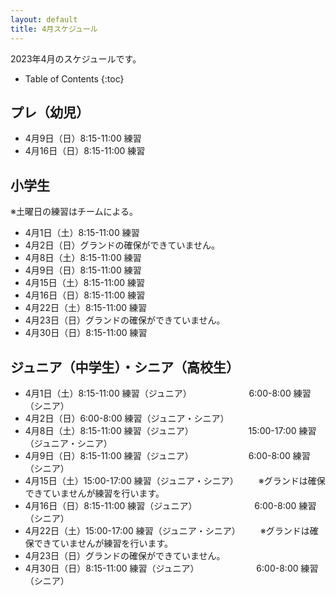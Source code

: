 ```yaml
---
layout: default
title: 4月スケジュール
---
```


2023年4月のスケジュールです。

* Table of Contents
{:toc}


プレ（幼児）
------------------

* 4月9日（日）8:15-11:00 練習
* 4月16日（日）8:15-11:00 練習


小学生
-----------
※土曜日の練習はチームによる。
* 4月1日（土）8:15-11:00 練習
* 4月2日（日）グランドの確保ができていません。
* 4月8日（土）8:15-11:00 練習
* 4月9日（日）8:15-11:00 練習
* 4月15日（土）8:15-11:00 練習
* 4月16日（日）8:15-11:00 練習
* 4月22日（土）8:15-11:00 練習
* 4月23日（日）グランドの確保ができていません。
* 4月30日（日）8:15-11:00 練習


ジュニア（中学生）・シニア（高校生）
-----------------------------------------
* 4月1日（土）8:15-11:00 練習（ジュニア）
　　　　　　 6:00-8:00 練習（シニア）
* 4月2日（日）6:00-8:00 練習（ジュニア・シニア）
* 4月8日（土）8:15-11:00 練習（ジュニア）
　　　　　　15:00-17:00 練習（ジュニア・シニア）
* 4月9日（日）8:15-11:00 練習（ジュニア）
　　　　　　6:00-8:00 練習（シニア）
* 4月15日（土）15:00-17:00 練習（ジュニア・シニア） 　　※グランドは確保できていませんが練習を行います。
* 4月16日（日）8:15-11:00 練習（ジュニア）
　　　　　　 6:00-8:00 練習（シニア）
* 4月22日（土）15:00-17:00 練習（ジュニア・シニア） 　　※グランドは確保できていませんが練習を行います。
* 4月23日（日）グランドの確保ができていません。
* 4月30日（日）8:15-11:00 練習（ジュニア）
　　　　　　 6:00-8:00 練習（シニア）
